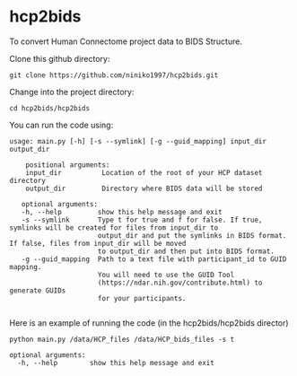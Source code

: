 # hcp2bids
To convert Human Connectome project data to BIDS Structure.

Clone this github directory:
```
git clone https://github.com/niniko1997/hcp2bids.git
```
Change into the project directory:
```
cd hcp2bids/hcp2bids
```

You can run the code using:
```
usage: main.py [-h] [-s --symlink] [-g --guid_mapping] input_dir output_dir

    positional arguments:
    input_dir          Location of the root of your HCP dataset directory
    output_dir         Directory where BIDS data will be stored

   optional arguments:
   -h, --help         show this help message and exit
   -s --symlink       Type t for true and f for false. If true, symlinks will be created for files from input_dir to
                      output_dir and put the symlinks in BIDS format. If false, files from input_dir will be moved
                      to output_dir and then put into BIDS format.
   -g --guid_mapping  Path to a text file with participant_id to GUID mapping.
                      You will need to use the GUID Tool
                      (https://ndar.nih.gov/contribute.html) to generate GUIDs
                      for your participants.
     
```


Here is an example of running the code (in the hcp2bids/hcp2bids director)
```
python main.py /data/HCP_files /data/HCP_bids_files -s t
```
    optional arguments:
      -h, --help        show this help message and exit